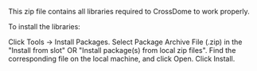 This zip file contains all libraries required to CrossDome to work properly.

To install the libraries:

Click Tools → Install Packages.
Select Package Archive File (.zip) in the "Install from slot" OR "Install package(s) from local zip files".
Find the corresponding file on the local machine, and click Open.
Click Install.
